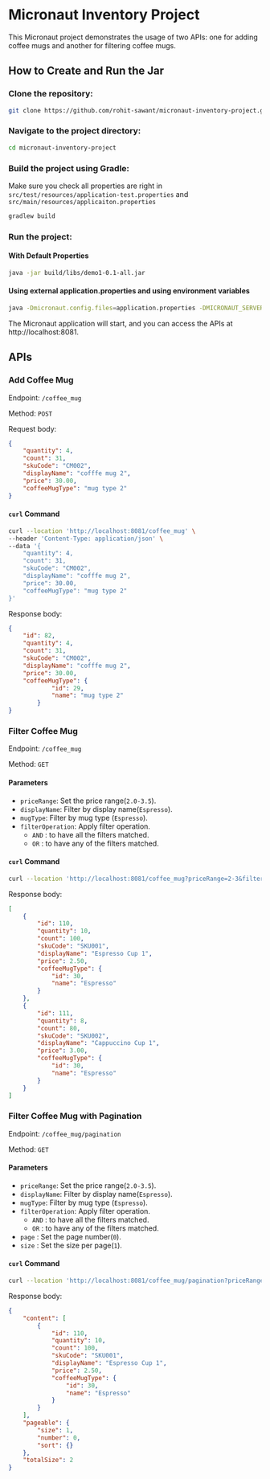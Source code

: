 
# Micronaut Inventory Project

This Micronaut project demonstrates the usage of two APIs: one for adding coffee mugs and another for filtering coffee mugs.

## How to Create and Run the Jar
### Clone the repository:

```bash
git clone https://github.com/rohit-sawant/micronaut-inventory-project.git
```
### Navigate to the project directory:
```bash
cd micronaut-inventory-project
```

### Build the project using Gradle:
Make sure you check all properties are right in `src/test/resources/application-test.properties` and `src/main/resources/applicaiton.properties` 
```bash
gradlew build
```

### Run the project:

#### With Default Properties
```bash
java -jar build/libs/demo1-0.1-all.jar
```
#### Using external application.properties and using environment variables
```bash
java -Dmicronaut.config.files=application.properties -DMICRONAUT_SERVER_PORT=8081 -DMICRONAUT_DATASOURCE_DATABASE_NAME=FPL2 -jar demo1-0.1-all.jar
```

The Micronaut application will start, and you can access the APIs at http://localhost:8081.


## APIs

### Add Coffee Mug

Endpoint: `/coffee_mug`

Method: `POST`

Request body:
```json
{
    "quantity": 4,
    "count": 31,
    "skuCode": "CM002",
    "displayName": "cofffe mug 2",
    "price": 30.00,
    "coffeeMugType": "mug type 2"
}
```

#### `curl` Command
```bash
curl --location 'http://localhost:8081/coffee_mug' \
--header 'Content-Type: application/json' \
--data '{
    "quantity": 4,
    "count": 31,
    "skuCode": "CM002",
    "displayName": "cofffe mug 2",
    "price": 30.00,
    "coffeeMugType": "mug type 2"
}'
```

Response body:
```json
{
    "id": 82,
    "quantity": 4,
    "count": 31,
    "skuCode": "CM002",
    "displayName": "cofffe mug 2",
    "price": 30.00,
    "coffeeMugType": {
            "id": 29,
            "name": "mug type 2"
        }
}
```


### Filter Coffee Mug

Endpoint: `/coffee_mug`

Method: `GET`

#### Parameters
- `priceRange`: Set the price range(`2.0-3.5`).
- `displayName`: Filter by display name(`Espresso`).
- `mugType`: Filter by mug type (`Espresso`).
- `filterOperation`: Apply filter operation.
    - `AND` : to have all the filters matched.
    - `OR`  : to have any of the filters matched.

#### `curl` Command
```bash
curl --location 'http://localhost:8081/coffee_mug?priceRange=2-3&filterOperation=AND&displayName=cup&mugType=espresso'
```

Response body:
```json
[
    {
        "id": 110,
        "quantity": 10,
        "count": 100,
        "skuCode": "SKU001",
        "displayName": "Espresso Cup 1",
        "price": 2.50,
        "coffeeMugType": {
            "id": 30,
            "name": "Espresso"
        }
    },
    {
        "id": 111,
        "quantity": 8,
        "count": 80,
        "skuCode": "SKU002",
        "displayName": "Cappuccino Cup 1",
        "price": 3.00,
        "coffeeMugType": {
            "id": 30,
            "name": "Espresso"
        }
    }
]
```


### Filter Coffee Mug with Pagination

Endpoint: `/coffee_mug/pagination`

Method: `GET`

#### Parameters
- `priceRange`: Set the price range(`2.0-3.5`).
- `displayName`: Filter by display name(`Espresso`).
- `mugType`: Filter by mug type (`Espresso`).
- `filterOperation`: Apply filter operation.
    - `AND` : to have all the filters matched.
    - `OR`  : to have any of the filters matched.
- `page` : Set the page number(`0`).
- `size` : Set the size per page(`1`).

#### `curl` Command
```bash
curl --location 'http://localhost:8081/coffee_mug/pagination?priceRange=2-3&filterOperation=AND&displayName=cup&mugType=espresso&page=0&size=1'
```

Response body:
```json
{
    "content": [
        {
            "id": 110,
            "quantity": 10,
            "count": 100,
            "skuCode": "SKU001",
            "displayName": "Espresso Cup 1",
            "price": 2.50,
            "coffeeMugType": {
                "id": 30,
                "name": "Espresso"
            }
        }
    ],
    "pageable": {
        "size": 1,
        "number": 0,
        "sort": {}
    },
    "totalSize": 2
}
```






